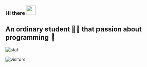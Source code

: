 ### Hi there <img src="https://docs.goo#gle.com/uc?export=download&id=166Ecq6uBl61U14OUlkHOHIBv2ArKoumJ" alt="" width="30">

## An ordinary student :man_student: that passion about **programming** :revolving_hearts:

![stat](https://github-readme-stats.vercel.app/api?username=woo1127&show_icons=true&count_private=true&bg_color=30,e96443,904e95&title_color=70a5fd&text_color=0cf574&icon_color=ffeb95&hide=stars)

![visitors](https://visitor-badge.laobi.icu/badge?page_id=woo1127.woo1127)
